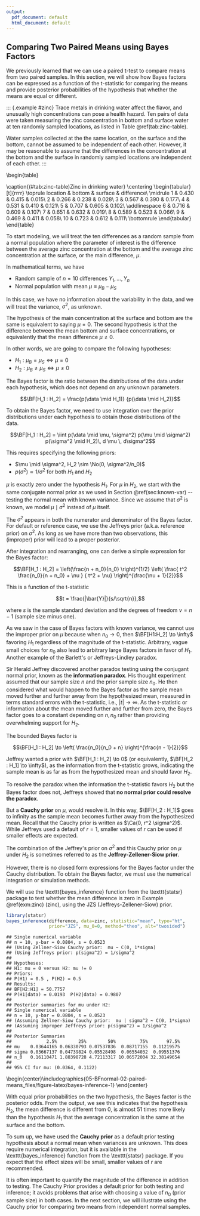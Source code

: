 ```yaml
---
output:
  pdf_document: default
  html_document: default
---
```

## Comparing Two Paired Means using Bayes Factors

We previously learned that we can use a paired t-test to compare means from two paired samples. In this section, we will show how Bayes factors can be expressed as a function of the t-statistic for comparing the means and provide posterior probabilities of the hypothesis that whether the means are equal or different.

::: {.example #zinc}
Trace metals in drinking water affect the flavor, and unusually high concentrations can pose a health hazard. Ten pairs of data were taken measuring the zinc concentration in bottom and surface water at ten randomly sampled locations, as listed in Table \@ref(tab:zinc-table).

Water samples collected at the the same location, on the surface and the bottom, cannot be assumed to be independent of each other. However, it may be reasonable to assume that the differences in the concentration at the bottom and the surface in randomly sampled locations are independent of each other.
:::

\begin{table}

\caption{(\#tab:zinc-table)Zinc in drinking water}
\centering
\begin{tabular}[t]{rrrr}
\toprule
location & bottom & surface & difference\\
\midrule
1 & 0.430 & 0.415 & 0.015\\
2 & 0.266 & 0.238 & 0.028\\
3 & 0.567 & 0.390 & 0.177\\
4 & 0.531 & 0.410 & 0.121\\
5 & 0.707 & 0.605 & 0.102\\
\addlinespace
6 & 0.716 & 0.609 & 0.107\\
7 & 0.651 & 0.632 & 0.019\\
8 & 0.589 & 0.523 & 0.066\\
9 & 0.469 & 0.411 & 0.058\\
10 & 0.723 & 0.612 & 0.111\\
\bottomrule
\end{tabular}
\end{table}

To start modeling, we will treat the ten differences as a random sample from a normal population where the parameter of interest is the difference between the average zinc concentration at the bottom and the average zinc concentration at the surface, or the main difference, $\mu$.

In mathematical terms, we have

* Random sample of $n= 10$ differences $Y_1, \ldots, Y_n$
* Normal population with mean $\mu \equiv  \mu_B - \mu_S$

In this case, we have no information about the variability in the data, and we will treat the variance, $\sigma^2$, as unknown.

The hypothesis of the main concentration at the surface and bottom are the same is equivalent to saying $\mu = 0$. The second hypothesis is that the difference between the mean bottom and surface concentrations, or equivalently that the mean difference $\mu \neq 0$.

In other words, we are going to compare the following hypotheses:

* $H_1: \mu_B = \mu_S  \Leftrightarrow \mu = 0$
* $H_2: \mu_B \neq \mu_S \Leftrightarrow \mu  \neq 0$

The Bayes factor is the ratio between the distributions  of the data
under each hypothesis, which does not depend on any unknown parameters.

$$\BF[H_1 : H_2] = \frac{p(\data \mid H_1)} {p(\data \mid H_2)}$$

To obtain the Bayes factor, we need to use integration over the prior distributions under each hypothesis to obtain those distributions of the data.

$$\BF[H_1 : H_2] = \iint p(\data \mid \mu, \sigma^2) p(\mu \mid \sigma^2) p(\sigma^2 \mid H_2)\, d \mu \, d\sigma^2$$

This requires specifying the following priors:

* $\mu \mid \sigma^2, H_2 \sim \No(0, \sigma^2/n_0)$
* $p(\sigma^2) \propto 1/\sigma^2$ for both $H_1$ and $H_2$

$\mu$ is exactly zero under the hypothesis $H_1$. For $\mu$ in $H_2$, we start with the same conjugate normal prior as we used in Section \@ref(sec:known-var) -- testing the normal mean with known variance. Since we assume that $\sigma^2$ is known, we model $\mu \mid \sigma^2$ instead of $\mu$ itself.

The $\sigma^2$ appears in both the numerator and denominator of the Bayes factor. For default or reference case, we use the Jeffreys prior (a.k.a. reference prior) on $\sigma^2$. As long as we have more than two observations, this (improper) prior will lead to a proper posterior.

After integration and rearranging, one can derive a simple expression for the Bayes factor:

$$\BF[H_1 : H_2] = \left(\frac{n + n_0}{n_0} \right)^{1/2} \left(
  \frac{ t^2  \frac{n_0}{n + n_0} + \nu }
  { t^2  + \nu} \right)^{\frac{\nu + 1}{2}}$$

This is a function of the t-statistic

$$t = \frac{|\bar{Y}|}{s/\sqrt{n}},$$

where $s$ is the sample standard deviation and the degrees of freedom $\nu = n-1$ (sample size minus one).

As we saw in the case of Bayes factors with known variance, we cannot use the improper prior on $\mu$ because when $n_0 \to 0$, then $\BF[H1:H_2] \to \infty$ favoring $H_1$ regardless of the magnitude of the t-statistic. Arbitrary, vague small choices for $n_0$ also lead to arbitrary large Bayes factors in favor of $H_1$. Another example of the Barlett's or Jeffreys-Lindley paradox.

Sir Herald Jeffrey discovered another paradox testing using the conjugant normal prior, known as the **information paradox**. His thought experiment assumed that our sample size $n$ and the prior sample size $n_0$. He then considered what would happen to the Bayes factor as the sample mean moved further and further away from the hypothesized mean, measured in terms standard errors with the t-statistic, i.e., $|t| \to \infty$. As the t-statistic or information about the mean moved further and further from zero, the Bayes factor goes to a constant depending on $n, n_0$ rather than providing overwhelming support for $H_2$.

The bounded Bayes factor is

$$\BF[H_1 : H_2] \to \left( \frac{n_0}{n_0 + n}  \right)^{\frac{n - 1}{2}}$$

Jeffrey wanted a prior with $\BF[H_1 : H_2] \to 0$ (or equivalently, $\BF[H_2 : H_1] \to \infty$), as the information from the t-statistic grows, indicating the sample mean is as far as from the hypothesized mean and should favor $H_2$.

To resolve the paradox when the information the t-statistic favors $H_2$ but the Bayes factor does not, Jeffreys showed that **no normal prior could resolve the paradox**.

But a **Cauchy prior** on $\mu$, would resolve it. In this way, $\BF[H_2 : H_1]$ goes to infinity as the sample mean becomes further away from the hypothesized mean. Recall that the Cauchy prior is written as $\Ca(0, r^2 \sigma^2)$. While Jeffreys used a default of $r = 1$, smaller values of $r$ can be used if smaller effects are expected.

The combination of the Jeffrey's prior on $\sigma^2$ and this Cauchy prior on $\mu$ under $H_2$ is sometimes referred to as the **Jeffrey-Zellener-Siow prior**.

However, there is no closed form expressions for the Bayes factor under the Cauchy distribution. To obtain the Bayes factor, we must use the
numerical integration or simulation methods.

We will use the \texttt{bayes$\_$inference} function from the \texttt{statsr} package to test whether the mean difference is zero in Example \@ref(exm:zinc) (zinc), using the JZS (Jeffreys-Zellener-Siow) prior.


```r
library(statsr)
bayes_inference(difference, data=zinc, statistic="mean", type="ht",
                prior="JZS", mu_0=0, method="theo", alt="twosided")
```

```
## Single numerical variable
## n = 10, y-bar = 0.0804, s = 0.0523
## (Using Zellner-Siow Cauchy prior:  mu ~ C(0, 1*sigma)
## (Using Jeffreys prior: p(sigma^2) = 1/sigma^2
## 
## Hypotheses:
## H1: mu = 0 versus H2: mu != 0
## Priors:
## P(H1) = 0.5 , P(H2) = 0.5
## Results:
## BF[H2:H1] = 50.7757
## P(H1|data) = 0.0193  P(H2|data) = 0.9807 
## 
## Posterior summaries for mu under H2:
## Single numerical variable
## n = 10, y-bar = 0.0804, s = 0.0523
## (Assuming Zellner-Siow Cauchy prior:  mu | sigma^2 ~ C(0, 1*sigma)
## (Assuming improper Jeffreys prior: p(sigma^2) = 1/sigma^2
## 
## Posterior Summaries
##             2.5%        25%        50%         75%       97.5%
## mu    0.03644165 0.06330793 0.07537836  0.08717155  0.11219575
## sigma 0.03667137 0.04739824 0.05528498  0.06554032  0.09551376
## n_0   0.16110471 1.88398728 4.72113317 10.06572004 32.38149654
## 
## 95% CI for mu: (0.0364, 0.1122)
```



\begin{center}\includegraphics{05-BFnormal-02-paired-means_files/figure-latex/bayes-inference-1} \end{center}

With equal prior probabilities on the two hypothesis, the Bayes factor is the posterior odds. From the output, we see this indicates that the hypothesis $H_2$, the mean difference is different from 0, is almost 51 times more likely than the hypothesis $H_1$ that the average concentration is the same at the surface and the bottom.

To sum up, we have used the **Cauchy prior** as a default prior testing hypothesis about a normal mean when variances are unknown. This does require numerical integration, but it is available in the \texttt{bayes$\_$inference} function from the \texttt{statsr} package. If you expect that the effect sizes will be small, smaller values of $r$ are recommended.

It is often important to quantify the magnitude of the difference in addition to testing. The Cauchy Prior provides a default prior for both testing and inference; it avoids problems that arise with choosing a value of $n_0$ (prior sample size) in both cases. In the next section, we will illustrate using the Cauchy prior for comparing two means from independent normal samples.
